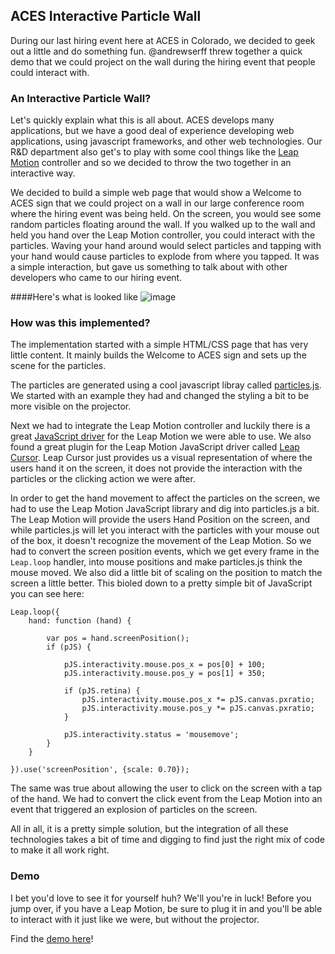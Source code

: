 ## ACES Interactive Particle Wall

During our last hiring event here at ACES in Colorado, we decided to geek out a little and do something fun.  @andrewserff threw together a quick demo that we could project on the wall during the hiring event that people could interact with. 

### An Interactive Particle Wall?
Let's quickly explain what this is all about. ACES develops many applications, but we have a good deal of experience developing web applications, using javascript frameworks, and other web technologies.  Our R&D department also get's to play with some cool things like the [Leap Motion](http://leapmotion.com) controller and so we decided to throw the two together in an interactive way.  

We decided to build a simple web page that would show a Welcome to ACES sign that we could project on a wall in our large conference room where the hiring event was being held. On the screen, you would see some random particles floating around the wall. If you walked up to the wall and held you hand over the Leap Motion controller, you could interact with the particles. Waving your hand around would select particles and tapping with your hand would cause particles to explode from where you tapped. It was a simple interaction, but gave us something to talk about with other developers who came to our hiring event.  

####Here's what is looked like
![image](http://)

### How was this implemented?
The implementation started with a simple HTML/CSS page that has very little content. It mainly builds the Welcome to ACES sign and sets up the scene for the particles. 

The particles are generated using a cool javascript libray called [particles.js](https://github.com/VincentGarreau/particles.js/).  We started with an example they had and changed the styling a bit to be more visible on the projector.  

Next we had to integrate the Leap Motion controller and luckily there is a great [JavaScript driver](https://github.com/leapmotion/leapjs) for the Leap Motion we were able to use.  We also found a great plugin for the Leap Motion JavaScript driver called [Leap Cursor](https://github.com/roboleary/LeapCursor.js). Leap Cursor just provides us a visual representation of where the users hand it on the screen, it does not provide the interaction with the particles or the clicking action we were after.  

In order to get the hand movement to affect the particles on the screen, we had to use the Leap Motion JavaScript library and dig into particles.js a bit. The Leap Motion will provide the users Hand Position on the screen, and while particles.js will let you interact with the particles with your mouse out of the box, it doesn't recognize the movement of the Leap Motion.  So we had to convert the screen position events, which we get every frame in the `Leap.loop` handler, into mouse positions and make particles.js think the mouse moved.  We also did a little bit of scaling on the position to match the screen a little better. This bioled down to a pretty simple bit of JavaScript you can see here:

```
Leap.loop({
    hand: function (hand) {

        var pos = hand.screenPosition();
        if (pJS) {

            pJS.interactivity.mouse.pos_x = pos[0] + 100;
            pJS.interactivity.mouse.pos_y = pos[1] + 350;

            if (pJS.retina) {
                pJS.interactivity.mouse.pos_x *= pJS.canvas.pxratio;
                pJS.interactivity.mouse.pos_y *= pJS.canvas.pxratio;
            }

            pJS.interactivity.status = 'mousemove';
        }
    }

}).use('screenPosition', {scale: 0.70});  
```

The same was true about allowing the user to click on the screen with a tap of the hand. We had to convert the click event from the Leap Motion into an event that triggered an explosion of particles on the screen. 

All in all, it is a pretty simple solution, but the integration of all these technologies takes a bit of time and digging to find just the right mix of code to make it all work right.  

### Demo
I bet you'd love to see it for yourself huh?  We'll you're in luck! Before you jump over, if you have a Leap Motion, be sure to plug it in and you'll be able to interact with it just like we were, but without the projector. 

Find the [demo here](http://)!